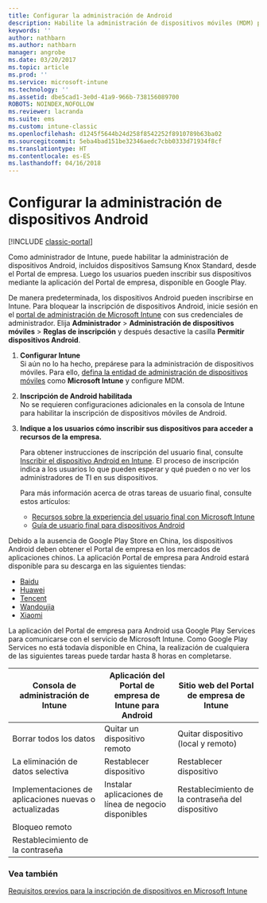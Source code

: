 ```yaml
---
title: Configurar la administración de Android
description: Habilite la administración de dispositivos móviles (MDM) para dispositivos Android y KNOX Standard con Microsoft Intune.
keywords: ''
author: nathbarn
ms.author: nathbarn
manager: angrobe
ms.date: 03/20/2017
ms.topic: article
ms.prod: ''
ms.service: microsoft-intune
ms.technology: ''
ms.assetid: dbe5cad1-3e0d-41a9-966b-738156089700
ROBOTS: NOINDEX,NOFOLLOW
ms.reviewer: lacranda
ms.suite: ems
ms.custom: intune-classic
ms.openlocfilehash: d1245f5644b24d258f8542252f8910789b63ba02
ms.sourcegitcommit: 5eba4bad151be32346aedc7cbb0333d71934f8cf
ms.translationtype: HT
ms.contentlocale: es-ES
ms.lasthandoff: 04/16/2018
---
```

# <a name="set-up-android-device-management"></a>Configurar la administración de dispositivos Android

[!INCLUDE [classic-portal](../includes/classic-portal.md)]

Como administrador de Intune, puede habilitar la administración de dispositivos Android, incluidos dispositivos Samsung Knox Standard, desde el Portal de empresa. Luego los usuarios pueden inscribir sus dispositivos mediante la aplicación del Portal de empresa, disponible en Google Play.

De manera predeterminada, los dispositivos Android pueden inscribirse en Intune. Para bloquear la inscripción de dispositivos Android, inicie sesión en el [portal de administración de Microsoft Intune](https://manage.microsoft.com) con sus credenciales de administrador. Elija **Administrador** > **Administración de dispositivos móviles** > **Reglas de inscripción** y después desactive la casilla **Permitir dispositivos Android**.

1. **Configurar Intune**<br>
   Si aún no lo ha hecho, prepárese para la administración de dispositivos móviles. Para ello, [defina la entidad de administración de dispositivos móviles](prerequisites-for-enrollment.md#step-2-set-mdm-authority) como **Microsoft Intune** y configure MDM.

2. **Inscripción de Android habilitada**<br>
   No se requieren configuraciones adicionales en la consola de Intune para habilitar la inscripción de dispositivos móviles de Android.

3. **Indique a los usuarios cómo inscribir sus dispositivos para acceder a recursos de la empresa.**

   Para obtener instrucciones de inscripción del usuario final, consulte [Inscribir el dispositivo Android en Intune](https://docs.microsoft.com/intune-user-help/enroll-your-device-in-intune-android). El proceso de inscripción indica a los usuarios lo que pueden esperar y qué pueden o no ver los administradores de TI en sus dispositivos.

   Para más información acerca de otras tareas de usuario final, consulte estos artículos:
   - [Recursos sobre la experiencia del usuario final con Microsoft Intune](/intune/end-user-educate)
   - [Guía de usuario final para dispositivos Android](https://docs.microsoft.com/intune-user-help/using-your-android-device-with-intune)

Debido a la ausencia de Google Play Store en China, los dispositivos Android deben obtener el Portal de empresa en los mercados de aplicaciones chinos. La aplicación Portal de empresa para Android estará disponible para su descarga en las siguientes tiendas:
* [Baidu](https://go.microsoft.com/fwlink/?linkid=836946)
* [Huawei](https://go.microsoft.com/fwlink/?linkid=836948)
* [Tencent](https://go.microsoft.com/fwlink/?linkid=836949)
* [Wandoujia](https://go.microsoft.com/fwlink/?linkid=836950)
* [Xiaomi](https://go.microsoft.com/fwlink/?linkid=836947)

La aplicación del Portal de empresa para Android usa Google Play Services para comunicarse con el servicio de Microsoft Intune. Como Google Play Services no está todavía disponible en China, la realización de cualquiera de las siguientes tareas puede tardar hasta 8 horas en completarse. 

|Consola de administración de Intune| Aplicación del Portal de empresa de Intune para Android |Sitio web del Portal de empresa de Intune|   
|---|---|---|
|Borrar todos los datos| Quitar un dispositivo remoto| Quitar dispositivo (local y remoto)|
|La eliminación de datos selectiva| Restablecer dispositivo| Restablecer dispositivo|
|Implementaciones de aplicaciones nuevas o actualizadas| Instalar aplicaciones de línea de negocio disponibles| Restablecimiento de la contraseña del dispositivo|
|Bloqueo remoto|||
|Restablecimiento de la contraseña|||

### <a name="see-also"></a>Vea también
[Requisitos previos para la inscripción de dispositivos en Microsoft Intune](prerequisites-for-enrollment.md)
